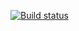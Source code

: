 [![Build status](https://ci.appveyor.com/api/projects/status/m41cg0km7yp8nxkg?svg=true)](https://ci.appveyor.com/project/Artempronajtis/banking)
